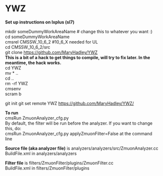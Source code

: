 # YWZ

**Set up instructions on lxplus (sl7)**   

mkdir someDummyWorkAreaName # change this to whatever you want :)  
cd someDummyWorkAreaName  
cmsrel CMSSW_10_6_2  #10_6_X needed for UL  
cd CMSSW_10_6_2/src  
git clone https://github.com/MaryHadley/YWZ  
**This is a bit of a hack to get things to compile, will try to fix later. In the meantime, the hack works.**  
cd YWZ    
mv * ..  
cd ..  
rm -rf YWZ  
cmsenv   
scram b    

git init
git set remote YWZ https://github.com/MaryHadley/YWZ/
 
**To run**  
cmsRun ZmuonAnalyzer_cfg.py  
By default, the filter will be run before the analyzer. If you want to change this, do:  
cmsRun ZmuonAnalyzer_cfg.py applyZmuonFilter=False at the command line  

**Source file (aka analyzer file)** is analyzers/analyzers/src/ZmuonAnalyzer.cc  
BuildFile.xml in analyzers/analyzers

**Filter file** is filters/ZmuonFilter/plugins/ZmuonFilter.cc  
BuildFile.xml in filters/ZmuonFilter/plugins  

